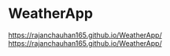 # WeatherApp 
https://rajanchauhan165.github.io/WeatherApp/
https://rajanchauhan165.github.io/WeatherApp/
